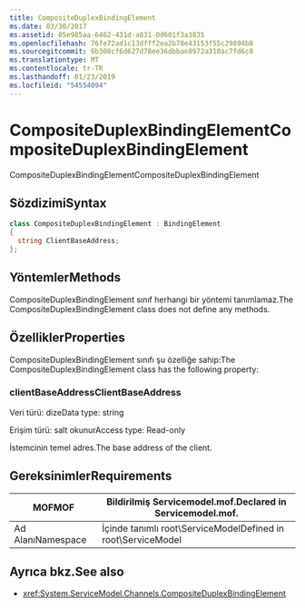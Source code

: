 ```yaml
---
title: CompositeDuplexBindingElement
ms.date: 03/30/2017
ms.assetid: 05e985aa-6462-431d-a831-0d601f3a3835
ms.openlocfilehash: 76fe72ad1c13dfff2ea2b78e43153f55c29894b8
ms.sourcegitcommit: 6b308cf6d627d78ee36dbbae8972a310ac7fd6c8
ms.translationtype: MT
ms.contentlocale: tr-TR
ms.lasthandoff: 01/23/2019
ms.locfileid: "54554094"
---
```

# <a name="compositeduplexbindingelement"></a><span data-ttu-id="2336d-102">CompositeDuplexBindingElement</span><span class="sxs-lookup"><span data-stu-id="2336d-102">CompositeDuplexBindingElement</span></span>
<span data-ttu-id="2336d-103">CompositeDuplexBindingElement</span><span class="sxs-lookup"><span data-stu-id="2336d-103">CompositeDuplexBindingElement</span></span>  
  
## <a name="syntax"></a><span data-ttu-id="2336d-104">Sözdizimi</span><span class="sxs-lookup"><span data-stu-id="2336d-104">Syntax</span></span>  
  
```csharp
class CompositeDuplexBindingElement : BindingElement  
{  
  string ClientBaseAddress;  
};  
```  
  
## <a name="methods"></a><span data-ttu-id="2336d-105">Yöntemler</span><span class="sxs-lookup"><span data-stu-id="2336d-105">Methods</span></span>  
 <span data-ttu-id="2336d-106">CompositeDuplexBindingElement sınıf herhangi bir yöntemi tanımlamaz.</span><span class="sxs-lookup"><span data-stu-id="2336d-106">The CompositeDuplexBindingElement class does not define any methods.</span></span>  
  
## <a name="properties"></a><span data-ttu-id="2336d-107">Özellikler</span><span class="sxs-lookup"><span data-stu-id="2336d-107">Properties</span></span>  
 <span data-ttu-id="2336d-108">CompositeDuplexBindingElement sınıfı şu özelliğe sahip:</span><span class="sxs-lookup"><span data-stu-id="2336d-108">The CompositeDuplexBindingElement class has the following property:</span></span>  
  
### <a name="clientbaseaddress"></a><span data-ttu-id="2336d-109">clientBaseAddress</span><span class="sxs-lookup"><span data-stu-id="2336d-109">ClientBaseAddress</span></span>  
 <span data-ttu-id="2336d-110">Veri türü: dize</span><span class="sxs-lookup"><span data-stu-id="2336d-110">Data type: string</span></span>  
  
 <span data-ttu-id="2336d-111">Erişim türü: salt okunur</span><span class="sxs-lookup"><span data-stu-id="2336d-111">Access type: Read-only</span></span>  
  
 <span data-ttu-id="2336d-112">İstemcinin temel adres.</span><span class="sxs-lookup"><span data-stu-id="2336d-112">The base address of the client.</span></span>  
  
## <a name="requirements"></a><span data-ttu-id="2336d-113">Gereksinimler</span><span class="sxs-lookup"><span data-stu-id="2336d-113">Requirements</span></span>  
  
|<span data-ttu-id="2336d-114">MOF</span><span class="sxs-lookup"><span data-stu-id="2336d-114">MOF</span></span>|<span data-ttu-id="2336d-115">Bildirilmiş Servicemodel.mof.</span><span class="sxs-lookup"><span data-stu-id="2336d-115">Declared in Servicemodel.mof.</span></span>|  
|---------|-----------------------------------|  
|<span data-ttu-id="2336d-116">Ad Alanı</span><span class="sxs-lookup"><span data-stu-id="2336d-116">Namespace</span></span>|<span data-ttu-id="2336d-117">İçinde tanımlı root\ServiceModel</span><span class="sxs-lookup"><span data-stu-id="2336d-117">Defined in root\ServiceModel</span></span>|  
  
## <a name="see-also"></a><span data-ttu-id="2336d-118">Ayrıca bkz.</span><span class="sxs-lookup"><span data-stu-id="2336d-118">See also</span></span>
- <xref:System.ServiceModel.Channels.CompositeDuplexBindingElement>
